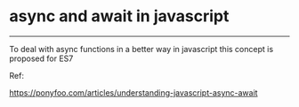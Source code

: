 # async and await in javascript
---
To deal with async functions in a better way in javascript this concept is proposed for ES7


Ref: 

https://ponyfoo.com/articles/understanding-javascript-async-await

